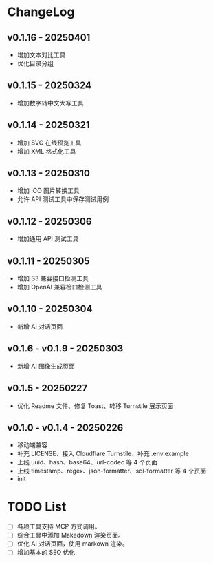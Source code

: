 # ChangeLog

## v0.1.16 - 20250401
- 增加文本对比工具
- 优化目录分组

## v0.1.15 - 20250324
- 增加数字转中文大写工具

## v0.1.14 - 20250321
- 增加 SVG 在线预览工具
- 增加 XML 格式化工具

## v0.1.13 - 20250310
- 增加 ICO 图片转换工具
- 允许 API 测试工具中保存测试用例

## v0.1.12 - 20250306
- 增加通用 API 测试工具

## v0.1.11 - 20250305
- 增加 S3 兼容接口检测工具
- 增加 OpenAI 兼容检口检测工具

## v0.1.10 - 20250304
- 新增 AI 对话页面

## v0.1.6 - v0.1.9 - 20250303
- 新增 AI 图像生成页面

## v0.1.5 - 20250227
- 优化 Readme 文件、修复 Toast、转移 Turnstile 展示页面

## v0.1.0 - v0.1.4 - 20250226
- 移动端兼容
- 补充 LICENSE、接入 Cloudflare Turnstile、补充 .env.example
- 上线 uuid、hash、base64、url-codec 等 4 个页面
- 上线 timestamp、regex、json-formatter、sql-formatter 等 4 个页面
- init

# TODO List
- [ ] 各项工具支持 MCP 方式调用。
- [ ] 综合工具中添加 Makedown 渲染页面。
- [ ] 优化 AI 对话页面，使用 markown 渲染。
- [ ] 增加基本的 SEO 优化
